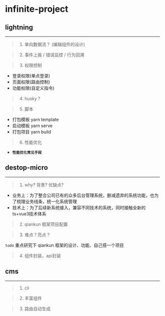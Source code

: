 # infinite-project

## lightning

----

> 1. 单向数据流？ (编辑组件的设计)

> 2. 事件上报 / 错误监控 / 行为回溯
  
> 3. 权限控制

- 登录权限(单点登录)
- 页面权限(路由控制)
- 功能权限(自定义指令)

> 4. husky？

> 5. 脚本

- 打包模板 yarn template
- 启动模板 yarn serve
- 打包项目 yarn build

> 6. 性能优化

- **`性能优化常见手段`**



## destop-micro
----
> 1. why? 背景? 优缺点? 

- 业务上：为了整合公司已有的众多后台管理系统，删减遗弃的系统功能，也为了梳理业务线条，统一化系统管理
- 技术上：为了后续新系统接入，兼容不同技术的系统，同时接触全新的ts+vue3技术体系

> 2. qiankun 框架项目配置

> 3. 难点？亮点？

`todo` 重点研究下 qiankun 框架的设计、功能、自己搭一个项目

> 4. 组件封装，api封装


## cms
----
> 1. cli

> 2. 丰富组件

> 3. 路由自动生成
